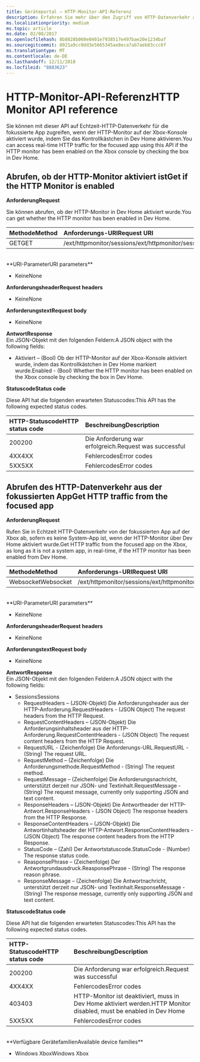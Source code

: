 ```yaml
---
title: Geräteportal – HTTP-Monitor-API-Referenz
description: Erfahren Sie mehr über den Zugriff von HTTP-Datenverkehr aus der fokussierten App auf einer Xbox.
ms.localizationpriority: medium
ms.topic: article
ms.date: 02/08/2017
ms.openlocfilehash: 8b8828b060e0401e7938517e497bae20e1234baf
ms.sourcegitcommit: 8921a9cc0dd3e5665345ae8eca7ab7aeb83ccc6f
ms.translationtype: MT
ms.contentlocale: de-DE
ms.lasthandoff: 12/11/2018
ms.locfileid: "8883623"
---
```

# <a name="http-monitor-api-reference"></a><span data-ttu-id="ac81b-103">HTTP-Monitor-API-Referenz</span><span class="sxs-lookup"><span data-stu-id="ac81b-103">HTTP Monitor API reference</span></span>   
<span data-ttu-id="ac81b-104">Sie können mit dieser API auf Echtzeit-HTTP-Datenverkehr für die fokussierte App zugreifen, wenn der HTTP-Monitor auf der Xbox-Konsole aktiviert wurde, indem Sie das Kontrollkästchen in Dev Home aktivieren.</span><span class="sxs-lookup"><span data-stu-id="ac81b-104">You can access real-time HTTP traffic for the focused app using this API if the HTTP monitor has been enabled on the Xbox console by checking the box in Dev Home.</span></span>

## <a name="get-if-the-http-monitor-is-enabled"></a><span data-ttu-id="ac81b-105">Abrufen, ob der HTTP-Monitor aktiviert ist</span><span class="sxs-lookup"><span data-stu-id="ac81b-105">Get if the HTTP Monitor is enabled</span></span>

**<span data-ttu-id="ac81b-106">Anforderung</span><span class="sxs-lookup"><span data-stu-id="ac81b-106">Request</span></span>**

<span data-ttu-id="ac81b-107">Sie können abrufen, ob der HTTP-Monitor in Dev Home aktiviert wurde.</span><span class="sxs-lookup"><span data-stu-id="ac81b-107">You can get whether the HTTP monitor has been enabled in Dev Home.</span></span>

<span data-ttu-id="ac81b-108">Methode</span><span class="sxs-lookup"><span data-stu-id="ac81b-108">Method</span></span>      | <span data-ttu-id="ac81b-109">Anforderungs-URI</span><span class="sxs-lookup"><span data-stu-id="ac81b-109">Request URI</span></span>
:------     | :-----
<span data-ttu-id="ac81b-110">GET</span><span class="sxs-lookup"><span data-stu-id="ac81b-110">GET</span></span> | <span data-ttu-id="ac81b-111">/ext/httpmonitor/sessions</span><span class="sxs-lookup"><span data-stu-id="ac81b-111">/ext/httpmonitor/sessions</span></span>
<br />
**<span data-ttu-id="ac81b-112">URI-Parameter</span><span class="sxs-lookup"><span data-stu-id="ac81b-112">URI parameters</span></span>**

- <span data-ttu-id="ac81b-113">Keine</span><span class="sxs-lookup"><span data-stu-id="ac81b-113">None</span></span>

**<span data-ttu-id="ac81b-114">Anforderungsheader</span><span class="sxs-lookup"><span data-stu-id="ac81b-114">Request headers</span></span>**

- <span data-ttu-id="ac81b-115">Keine</span><span class="sxs-lookup"><span data-stu-id="ac81b-115">None</span></span>

**<span data-ttu-id="ac81b-116">Anforderungstext</span><span class="sxs-lookup"><span data-stu-id="ac81b-116">Request body</span></span>**

- <span data-ttu-id="ac81b-117">Keine</span><span class="sxs-lookup"><span data-stu-id="ac81b-117">None</span></span>

**<span data-ttu-id="ac81b-118">Antwort</span><span class="sxs-lookup"><span data-stu-id="ac81b-118">Response</span></span>**   
<span data-ttu-id="ac81b-119">Ein JSON-Objekt mit den folgenden Feldern:</span><span class="sxs-lookup"><span data-stu-id="ac81b-119">A JSON object with the following fields:</span></span>

* <span data-ttu-id="ac81b-120">Aktiviert – (Bool) Ob der HTTP-Monitor auf der Xbox-Konsole aktiviert wurde, indem das Kontrollkästchen in Dev Home markiert wurde.</span><span class="sxs-lookup"><span data-stu-id="ac81b-120">Enabled - (Bool) Whether the HTTP monitor has been enabled on the Xbox console by checking the box in Dev Home.</span></span>

**<span data-ttu-id="ac81b-121">Statuscode</span><span class="sxs-lookup"><span data-stu-id="ac81b-121">Status code</span></span>**

<span data-ttu-id="ac81b-122">Diese API hat die folgenden erwarteten Statuscodes:</span><span class="sxs-lookup"><span data-stu-id="ac81b-122">This API has the following expected status codes.</span></span>

<span data-ttu-id="ac81b-123">HTTP-Statuscode</span><span class="sxs-lookup"><span data-stu-id="ac81b-123">HTTP status code</span></span>      | <span data-ttu-id="ac81b-124">Beschreibung</span><span class="sxs-lookup"><span data-stu-id="ac81b-124">Description</span></span>
:------     | :-----
<span data-ttu-id="ac81b-125">200</span><span class="sxs-lookup"><span data-stu-id="ac81b-125">200</span></span> | <span data-ttu-id="ac81b-126">Die Anforderung war erfolgreich.</span><span class="sxs-lookup"><span data-stu-id="ac81b-126">Request was successful</span></span>
<span data-ttu-id="ac81b-127">4XX</span><span class="sxs-lookup"><span data-stu-id="ac81b-127">4XX</span></span> | <span data-ttu-id="ac81b-128">Fehlercodes</span><span class="sxs-lookup"><span data-stu-id="ac81b-128">Error codes</span></span>
<span data-ttu-id="ac81b-129">5XX</span><span class="sxs-lookup"><span data-stu-id="ac81b-129">5XX</span></span> | <span data-ttu-id="ac81b-130">Fehlercodes</span><span class="sxs-lookup"><span data-stu-id="ac81b-130">Error codes</span></span>

## <a name="get-http-traffic-from-the-focused-app"></a><span data-ttu-id="ac81b-131">Abrufen des HTTP-Datenverkehr aus der fokussierten App</span><span class="sxs-lookup"><span data-stu-id="ac81b-131">Get HTTP traffic from the focused app</span></span>
**<span data-ttu-id="ac81b-132">Anforderung</span><span class="sxs-lookup"><span data-stu-id="ac81b-132">Request</span></span>**

<span data-ttu-id="ac81b-133">Rufen Sie in Echtzeit HTTP-Datenverkehr von der fokussierten App auf der Xbox ab, sofern es keine System-App ist, wenn der HTTP-Monitor über Dev Home aktiviert wurde.</span><span class="sxs-lookup"><span data-stu-id="ac81b-133">Get HTTP traffic from the focused app on the Xbox, as long as it is not a system app, in real-time, if the HTTP monitor has been enabled from Dev Home.</span></span>

<span data-ttu-id="ac81b-134">Methode</span><span class="sxs-lookup"><span data-stu-id="ac81b-134">Method</span></span>      | <span data-ttu-id="ac81b-135">Anforderungs-URI</span><span class="sxs-lookup"><span data-stu-id="ac81b-135">Request URI</span></span>
:------     | :-----
<span data-ttu-id="ac81b-136">Websocket</span><span class="sxs-lookup"><span data-stu-id="ac81b-136">Websocket</span></span> | <span data-ttu-id="ac81b-137">/ext/httpmonitor/sessions</span><span class="sxs-lookup"><span data-stu-id="ac81b-137">/ext/httpmonitor/sessions</span></span>
<br />
**<span data-ttu-id="ac81b-138">URI-Parameter</span><span class="sxs-lookup"><span data-stu-id="ac81b-138">URI parameters</span></span>**

- <span data-ttu-id="ac81b-139">Keine</span><span class="sxs-lookup"><span data-stu-id="ac81b-139">None</span></span>

**<span data-ttu-id="ac81b-140">Anforderungsheader</span><span class="sxs-lookup"><span data-stu-id="ac81b-140">Request headers</span></span>**

- <span data-ttu-id="ac81b-141">Keine</span><span class="sxs-lookup"><span data-stu-id="ac81b-141">None</span></span>

**<span data-ttu-id="ac81b-142">Anforderungstext</span><span class="sxs-lookup"><span data-stu-id="ac81b-142">Request body</span></span>**

- <span data-ttu-id="ac81b-143">Keine</span><span class="sxs-lookup"><span data-stu-id="ac81b-143">None</span></span>

**<span data-ttu-id="ac81b-144">Antwort</span><span class="sxs-lookup"><span data-stu-id="ac81b-144">Response</span></span>**   
<span data-ttu-id="ac81b-145">Ein JSON-Objekt mit den folgenden Feldern:</span><span class="sxs-lookup"><span data-stu-id="ac81b-145">A JSON object with the following fields:</span></span>

* <span data-ttu-id="ac81b-146">Sessions</span><span class="sxs-lookup"><span data-stu-id="ac81b-146">Sessions</span></span>
    * <span data-ttu-id="ac81b-147">RequestHeaders – (JSON-Objekt) Die Anforderungsheader aus der HTTP-Anforderung.</span><span class="sxs-lookup"><span data-stu-id="ac81b-147">RequestHeaders - (JSON Object) The request headers from the HTTP Request.</span></span>
    * <span data-ttu-id="ac81b-148">RequestContentHeaders – (JSON-Objekt) Die Anforderungsinhaltsheader aus der HTTP-Anforderung.</span><span class="sxs-lookup"><span data-stu-id="ac81b-148">RequestContentHeaders - (JSON Object) The request content headers from the HTTP Request.</span></span>
    * <span data-ttu-id="ac81b-149">RequestURL - (Zeichenfolge) Die Anforderungs-URL.</span><span class="sxs-lookup"><span data-stu-id="ac81b-149">RequestURL - (String) The request URL.</span></span>
    * <span data-ttu-id="ac81b-150">RequestMethod – (Zeichenfolge) Die Anforderungsmethode.</span><span class="sxs-lookup"><span data-stu-id="ac81b-150">RequestMethod - (String) The request method.</span></span>
    * <span data-ttu-id="ac81b-151">RequestMessage – (Zeichenfolge) Die Anforderungsnachricht, unterstützt derzeit nur JSON- und Textinhalt.</span><span class="sxs-lookup"><span data-stu-id="ac81b-151">RequestMessage - (String) The request message, currently only supporting JSON and text content.</span></span>
    * <span data-ttu-id="ac81b-152">ResponseHeaders – (JSON-Objekt) Die Antwortheader der HTTP-Antwort.</span><span class="sxs-lookup"><span data-stu-id="ac81b-152">ResponseHeaders - (JSON Object) The response headers from the HTTP Response.</span></span>
    * <span data-ttu-id="ac81b-153">ResponseContentHeaders – (JSON-Objekt) Die Antwortinhaltsheader der HTTP-Antwort.</span><span class="sxs-lookup"><span data-stu-id="ac81b-153">ResponseContentHeaders - (JSON Object) The response content headers from the HTTP Response.</span></span>
    * <span data-ttu-id="ac81b-154">StatusCode – (Zahl) Der Antwortstatuscode.</span><span class="sxs-lookup"><span data-stu-id="ac81b-154">StatusCode - (Number) The response status code.</span></span>
    * <span data-ttu-id="ac81b-155">ReasponsePhrase – (Zeichenfolge) Der Antwortgrundausdruck.</span><span class="sxs-lookup"><span data-stu-id="ac81b-155">ReasponsePhrase - (String) The response reason phrase.</span></span>
    * <span data-ttu-id="ac81b-156">ResponseMessage – (Zeichenfolge) Die Antwortnachricht, unterstützt derzeit nur JSON- und Textinhalt.</span><span class="sxs-lookup"><span data-stu-id="ac81b-156">ResponseMessage - (String) The response message, currently only supporting JSON and text content.</span></span>

**<span data-ttu-id="ac81b-157">Statuscode</span><span class="sxs-lookup"><span data-stu-id="ac81b-157">Status code</span></span>**

<span data-ttu-id="ac81b-158">Diese API hat die folgenden erwarteten Statuscodes:</span><span class="sxs-lookup"><span data-stu-id="ac81b-158">This API has the following expected status codes.</span></span>

<span data-ttu-id="ac81b-159">HTTP-Statuscode</span><span class="sxs-lookup"><span data-stu-id="ac81b-159">HTTP status code</span></span>      | <span data-ttu-id="ac81b-160">Beschreibung</span><span class="sxs-lookup"><span data-stu-id="ac81b-160">Description</span></span>
:------     | :-----
<span data-ttu-id="ac81b-161">200</span><span class="sxs-lookup"><span data-stu-id="ac81b-161">200</span></span> | <span data-ttu-id="ac81b-162">Die Anforderung war erfolgreich.</span><span class="sxs-lookup"><span data-stu-id="ac81b-162">Request was successful</span></span>
<span data-ttu-id="ac81b-163">4XX</span><span class="sxs-lookup"><span data-stu-id="ac81b-163">4XX</span></span> | <span data-ttu-id="ac81b-164">Fehlercodes</span><span class="sxs-lookup"><span data-stu-id="ac81b-164">Error codes</span></span>
<span data-ttu-id="ac81b-165">403</span><span class="sxs-lookup"><span data-stu-id="ac81b-165">403</span></span> | <span data-ttu-id="ac81b-166">HTTP-Monitor ist deaktiviert, muss in Dev Home aktiviert werden.</span><span class="sxs-lookup"><span data-stu-id="ac81b-166">HTTP Monitor disabled, must be enabled in Dev Home</span></span>
<span data-ttu-id="ac81b-167">5XX</span><span class="sxs-lookup"><span data-stu-id="ac81b-167">5XX</span></span> | <span data-ttu-id="ac81b-168">Fehlercodes</span><span class="sxs-lookup"><span data-stu-id="ac81b-168">Error codes</span></span>

<br />
**<span data-ttu-id="ac81b-169">Verfügbare Gerätefamilien</span><span class="sxs-lookup"><span data-stu-id="ac81b-169">Available device families</span></span>**

* <span data-ttu-id="ac81b-170">Windows Xbox</span><span class="sxs-lookup"><span data-stu-id="ac81b-170">Windows Xbox</span></span>